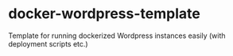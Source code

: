# docker-wordpress-template
Template for running dockerized Wordpress instances easily  (with deployment scripts etc.)
